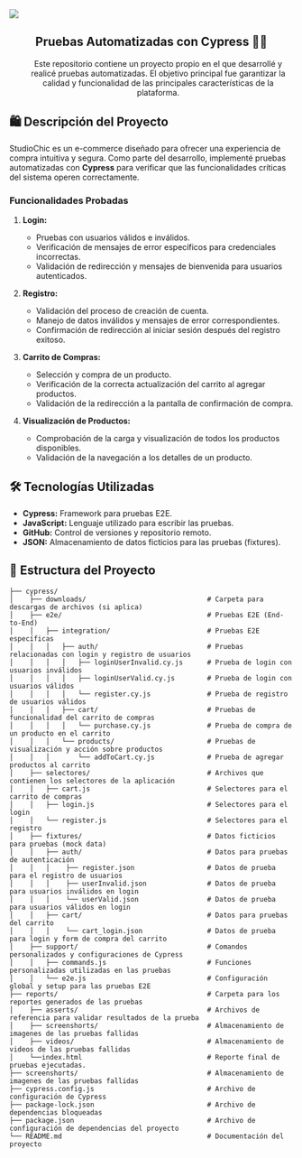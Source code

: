 <img align="center" src="https://user-images.githubusercontent.com/73097560/115834477-dbab4500-a447-11eb-908a-139a6edaec5c.gif">

<h2 align="center"> Pruebas Automatizadas con Cypress 👩‍💻 </h2>


<div id="user-content-toc">
  <ul align="center">
   Este repositorio contiene un proyecto propio en el que desarrollé y realicé pruebas automatizadas. El objetivo principal fue garantizar la calidad y funcionalidad de las principales características de la plataforma.
  <ul>
</div>

## 🛍️ Descripción del Proyecto
StudioChic es un e-commerce diseñado para ofrecer una experiencia de compra intuitiva y segura. Como parte del desarrollo, implementé pruebas automatizadas con **Cypress** para verificar que las funcionalidades críticas del sistema operen correctamente.

### Funcionalidades Probadas

1. **Login:**
   - Pruebas con usuarios válidos e inválidos.
   - Verificación de mensajes de error específicos para credenciales incorrectas.
   - Validación de redirección y mensajes de bienvenida para usuarios autenticados.

2. **Registro:**
   - Validación del proceso de creación de cuenta.
   - Manejo de datos inválidos y mensajes de error correspondientes.
   - Confirmación de redirección al iniciar sesión después del registro exitoso.

3. **Carrito de Compras:**
   - Selección y compra de un producto.
   - Verificación de la correcta actualización del carrito al agregar productos.
   - Validación de la redirección a la pantalla de confirmación de compra.

4. **Visualización de Productos:**
   - Comprobación de la carga y visualización de todos los productos disponibles.
   - Validación de la navegación a los detalles de un producto.

## 🛠️ Tecnologías Utilizadas

- **Cypress:** Framework para pruebas E2E.
- **JavaScript:** Lenguaje utilizado para escribir las pruebas.
- **GitHub:** Control de versiones y repositorio remoto.
- **JSON:** Almacenamiento de datos ficticios para las pruebas (fixtures).

## 📂 Estructura del Proyecto 

```plaintext
├── cypress/
│    ├── downloads/                              # Carpeta para descargas de archivos (si aplica)
│    ├── e2e/                                    # Pruebas E2E (End-to-End)
│    │   ├── integration/                        # Pruebas E2E específicas
│    │   │   ├── auth/                           # Pruebas relacionadas con login y registro de usuarios
│    │   │   │   ├── loginUserInvalid.cy.js      # Prueba de login con usuarios inválidos
│    │   │   │   ├── loginUserValid.cy.js        # Prueba de login con usuarios válidos
│    │   │   │   └── register.cy.js              # Prueba de registro de usuarios válidos
│    │   │   ├── cart/                           # Pruebas de funcionalidad del carrito de compras
│    │   │   │   └── purchase.cy.js              # Prueba de compra de un producto en el carrito
│    │   │   └── products/                       # Pruebas de visualización y acción sobre productos
│    │   │       └── addToCart.cy.js             # Prueba de agregar productos al carrito
│    ├── selectores/                             # Archivos que contienen los selectores de la aplicación
│    │   ├── cart.js                             # Selectores para el carrito de compras
│    │   ├── login.js                            # Selectores para el login 
│    │   └── register.js                         # Selectores para el registro
│    ├── fixtures/                               # Datos ficticios para pruebas (mock data)
│    │   ├── auth/                               # Datos para pruebas de autenticación
│    │   │    ├── register.json                  # Datos de prueba para el registro de usuarios
│    │   │    ├── userInvalid.json               # Datos de prueba para usuarios inválidos en login
│    │   │    └── userValid.json                 # Datos de prueba para usuarios válidos en login
│    │   ├── cart/                               # Datos para pruebas del carrito
│    │   │    └── cart_login.json                # Datos de prueba para login y form de compra del carrito
│    ├── support/                                # Comandos personalizados y configuraciones de Cypress
│    │   ├── commands.js                         # Funciones personalizadas utilizadas en las pruebas
│    │   └── e2e.js                              # Configuración global y setup para las pruebas E2E
├── reports/                                     # Carpeta para los reportes generados de las pruebas
│    ├── asserts/                                # Archivos de referencia para validar resultados de la prueba
│    ├── screenshorts/                           # Almacenamiento de imagenes de las pruebas fallidas
│    ├── videos/                                 # Almacenamiento de videos de las pruebas fallidas
│    └──index.html                               # Reporte final de pruebas ejecutadas.
├── screenshorts/                                # Almacenamiento de imagenes de las pruebas fallidas
├── cypress.config.js                            # Archivo de configuración de Cypress
├── package-lock.json                            # Archivo de dependencias bloqueadas
├── package.json                                 # Archivo de configuración de dependencias del proyecto
└── README.md                                    # Documentación del proyecto

